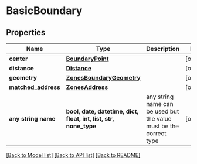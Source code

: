 # BasicBoundary


## Properties
Name | Type | Description | Notes
------------ | ------------- | ------------- | -------------
**center** | [**BoundaryPoint**](BoundaryPoint.md) |  | [optional] 
**distance** | [**Distance**](Distance.md) |  | [optional] 
**geometry** | [**ZonesBoundaryGeometry**](ZonesBoundaryGeometry.md) |  | [optional] 
**matched_address** | [**ZonesAddress**](ZonesAddress.md) |  | [optional] 
**any string name** | **bool, date, datetime, dict, float, int, list, str, none_type** | any string name can be used but the value must be the correct type | [optional]

[[Back to Model list]](../README.md#documentation-for-models) [[Back to API list]](../README.md#documentation-for-api-endpoints) [[Back to README]](../README.md)


